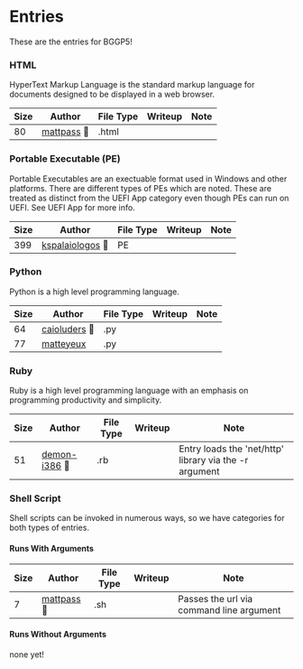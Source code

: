 # Entries

These are the entries for BGGP5! 

### HTML

HyperText Markup Language is the standard markup language for documents designed to be displayed in a web browser. 

| Size | Author | File Type | Writeup | Note |
|--------|------|-----------|---------|------|
| 80 | [mattpass](./mattpass/mattpass.html.txt) 👑 | .html | | |

### Portable Executable (PE)

Portable Executables are an exectuable format used in Windows and other platforms. There are different types of PEs which are noted. These are treated as distinct from the UEFI App category even though PEs can run on UEFI. See UEFI App for more info.

| Size | Author | File Type | Writeup | Note |
|--------|------|-----------|---------|------|
| 399 | [kspalaiologos](./kspalaiologos/kspalaiologos.pe.txt) 👑 | PE | | |

### Python

Python is a high level programming language.

| Size | Author | File Type | Writeup | Note |
|--------|------|-----------|---------|------|
| 64 | [caioluders](caioluders/caioluders.py.txt) 👑 | .py | | |
| 77 | [matteyeux](./matteyeux/matteyeux.py.txt) | .py | | |

### Ruby

Ruby is a high level programming language with an emphasis on programming productivity and simplicity.

| Size | Author | File Type | Writeup | Note |
|--------|------|-----------|---------|------|
| 51 | [demon-i386](./demon-i386/demon-i386.rb.txt) 👑 | .rb | | Entry loads the 'net/http' library via the -r argument |

### Shell Script

Shell scripts can be invoked in numerous ways, so we have categories for both types of entries.

#### Runs With Arguments

| Size | Author | File Type | Writeup | Note |
|--------|------|-----------|---------|------|
| 7 | [mattpass](./mattpass/mattpass.sh.txt) 👑 | .sh | | Passes the url via command line argument |

#### Runs Without Arguments

none yet!
